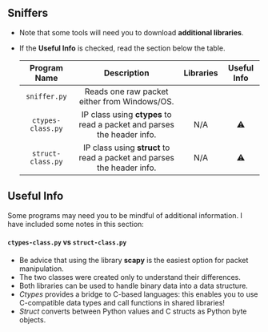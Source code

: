 ## Sniffers

* Note that some tools will need you to download **additional libraries**.
* If the **Useful Info** is checked, read the section below the table.


   | Program Name | Description| Libraries| Useful Info |
   | :--------: | :---: | :---: | :---: | 
   | `sniffer.py`| Reads one raw packet either from Windows/OS. | | |
   | `ctypes-class.py`| IP class using **ctypes** to read a packet and parses the header info. | N/A | ⚠️ |
   | `struct-class.py`| IP class using **struct** to read a packet and parses the header info. | N/A | ⚠️ |


## Useful Info

Some programs may need you to be mindful of additional information. I have included some notes in this section:
   
#### `ctypes-class.py` vs `struct-class.py`

* Be advice that using the library **scapy** is the easiest option for packet manipulation. 
* The two classes were created only to understand their differences.
* Both libraries can be used to handle binary data into a data structure. 
* *Ctypes* provides a bridge to C-based languages: this enables you to use C-compatible data types and call functions in shared libraries!
* *Struct* converts between Python values and C structs as Python byte objects.

